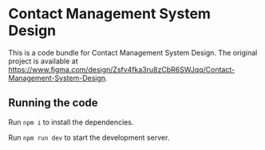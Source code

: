 
  # Contact Management System Design

  This is a code bundle for Contact Management System Design. The original project is available at https://www.figma.com/design/Zsfv4fka3ru8zCbR6SWJqq/Contact-Management-System-Design.

  ## Running the code

  Run `npm i` to install the dependencies.

  Run `npm run dev` to start the development server.
  
